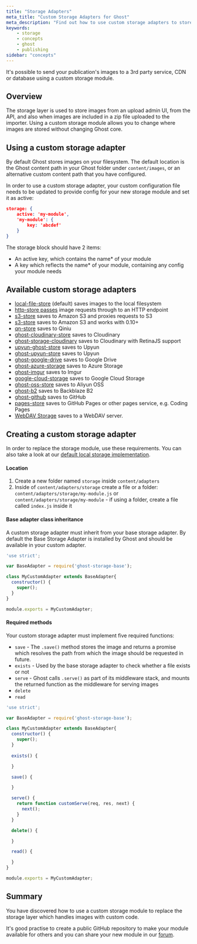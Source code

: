 ```yaml
---
title: "Storage Adapters"
meta_title: "Custom Storage Adapters for Ghost"
meta_description: "Find out how to use custom storage adapters to store your publication's images to externally on S3, Google Drive, Azure, GitHub, Imgur and more."
keywords:
    - storage
    - concepts 
    - ghost
    - publishing
sidebar: "concepts"
---
```


It's possible to send your publication's images to a 3rd party service, CDN or database using a custom storage module. 

## Overview
The storage layer is used to store images from an upload admin UI, from the API, and also when images are included in a zip file uploaded to the importer. Using a custom storage module allows you to change where images are stored without changing Ghost core. 


## Using a custom storage adapter

By default Ghost stores images on your filesystem. The default location is the Ghost content path in your Ghost folder under `content/images`, or an alternative custom content path that you have configured. 

In order to use a custom storage adapter, your custom configuration file needs to be updated to provide config for your new storage module and set it as active:

```json
storage: {
    active: 'my-module',
    'my-module': {
        key: 'abcdef'
    }
}
```

The storage block should have 2 items:

* An active key, which contains the name* of your module
* A key which reflects the name* of your module, containing any config your module needs


## Available custom storage adapters

* [local-file-store](https://github.com/TryGhost/Ghost/blob/0304816/core/server/storage/local-file-store.js) (default) saves images to the local filesystem
* [http-store passes](https://gist.github.com/ErisDS/559e11bf3e84b89a9594) image requests through to an HTTP endpoint
* [s3-store](https://github.com/spanishdict/ghost-s3-compat) saves to Amazon S3 and proxies requests to S3
* [s3-store](https://github.com/colinmeinke/ghost-storage-adapter-s3) saves to Amazon S3 and works with 0.10+
* [qn-store](https://github.com/Minwe/qn-store) saves to Qiniu
* [ghost-cloudinary-store](https://github.com/eexit/ghost-storage-cloudinary) saves to Cloudinary
* [ghost-storage-cloudinary](https://github.com/mmornati/ghost-cloudinary-store) saves to Cloudinary with RetinaJS support
* [upyun-ghost-store](https://github.com/sanddudu/upyun-ghost-store) saves to Upyun
* [ghost-upyun-store](https://github.com/pupboss/ghost-upyun-store) saves to Upyun
* [ghost-google-drive](https://github.com/robincsamuel/ghost-google-drive) saves to Google Drive
* [ghost-azure-storage](https://github.com/tparnell8/ghost-azurestorage) saves to Azure Storage
* [ghost-imgur](https://github.com/wrenth04/ghost-imgur) saves to Imgur
* [google-cloud-storage](https://github.com/thombuchi/ghost-google-cloud-storage) saves to Google Cloud Storage
* [ghost-oss-store](https://github.com/MT-Libraries/ghost-oss-store) saves to Aliyun OSS
* [ghost-b2](https://github.com/martiendt/ghost-storage-adapter-b2) saves to Backblaze B2
* [ghost-github](https://github.com/ifvictr/ghost-github) saves to GitHub
* [pages-store](https://github.com/zce/pages-store) saves to GitHub Pages or other pages service, e.g. Coding Pages
* [WebDAV Storage](https://github.com/bartt/ghost-webdav-storage-adapter) saves to a WebDAV server.


## Creating a custom storage adapter

In order to replace the storage module, use these requirements. You can also take a look at our [default local storage implementation](https://github.com/TryGhost/Ghost/blob/master/core/server/adapters/storage/LocalFileStorage.js).

#### Location

1. Create a new folder named `storage` inside `content/adapters`
2. Inside of `content/adapters/storage` create a file or a folder: `content/adapters/storage/my-module.js` or `content/adapters/storage/my-module` - if using a folder, create a file called `index.js` inside it

#### Base adapter class inheritance

A custom storage adapter must inherit from your base storage adapter. By default the Base Storage Adapter is installed by Ghost and should be available in your custom adapter.

```javascript
'use strict';

var BaseAdapter = require('ghost-storage-base');

class MyCustomAdapter extends BaseAdapter{
  constructor() {
    super();
  }
}

module.exports = MyCustomAdapter;
```

#### Required methods

Your custom storage adapter must implement five required functions: 
* `save` - The `.save()` method stores the image and returns a promise which resolves the path from which the image should be requested in future.
* `exists` - Used by the base storage adapter to check whether a file exists or not
* `serve` - Ghost calls `.serve()` as part of its middleware stack, and mounts the returned function as the middleware for serving images
* `delete`
* `read`

```javascript
'use strict';

var BaseAdapter = require('ghost-storage-base');

class MyCustomAdapter extends BaseAdapter{
  constructor() {
    super();
  }
  
  exists() {

  }

  save() {

  }

  serve() {
    return function customServe(req, res, next) {
      next();
    }
  }

  delete() {

  }

  read() {

  }
}

module.exports = MyCustomAdapter;
```


## Summary
You have discovered how to use a custom storage module to replace the storage layer which handles images with custom code.

It's good practise to create a public GitHub repository to make your module available for others and you can share your new module in our [forum](https://forum.ghost.org/).

